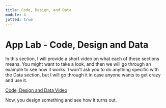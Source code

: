 ```yaml
---
title: Code, Design, and Data
module: 4
jotted: true
---
```


# App Lab - Code, Design and Data

In this section, I will provide a short video on what each of these sections means. You might want to take a look, and then we will go through an example to see how it works.  I won't ask you to do anything specific with the Data section, but I will go through it in case anyone wants to get crazy and use it.

<p><a href="//www.youtube.com/embed/UZzHQEUlo_o" data-lity>Code, Design and Data Video</a></p>

Now, you design something and see how it turns out.